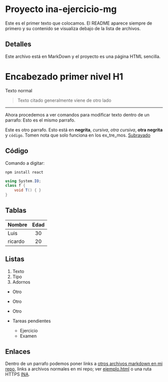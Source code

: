# Proyecto ina-ejercicio-mg
Este es el primer texto que colocamos.  El README aparece siempre de primero y su contenido se visualiza debajo de la lista de archivos.

## Detalles
Este archivo está en MarkDown y el proyecto es una página HTML sencilla.

# Encabezado primer nivel H1

Texto normal
> Texto citado
> generalmente viene
> de otro lado
------
Ahora procedemos a ver comandos para modificar texto dentro de un parrafo:
Esto es el mismo parrafo.

Este es otro parrafo.  Esto está en **negrita**, _cursiva_, *otra cursiva*, __otra negrita__ y `código`. Tomen nota que solo funciona en los ex_tre_mos.  <u>Subrayado</u>

## Código
Comando a digitar:
```
npm install react
```

``` csharp
using System.IO;
class f {
    void T() { }
}
```

<!--  comentario -->

## Tablas
| Nombre | Edad   |
|--------|:------:|
|Luis    |   30   |
|ricardo |   20   |

## Listas
1. Texto
2. Tipo
3. Adornos

- Otro
- Otro
- Otro

- Tareas pendientes
  - Ejercicio
  - Examen

## Enlaces 
Dentro de un parrafo podemos poner links a [otros archivos markdown en mi repo](pantallas.md), links a archivos normales en mi repo;  ver [ejemplo.html](/ejemplo.html)
o una ruta HTTPS [INA](https://www.ina.ac.cr).
















